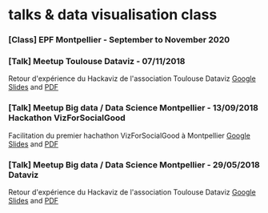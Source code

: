 # talks & data visualisation class

### [Class] EPF Montpellier - September to November 2020

### [Talk] Meetup Toulouse Dataviz - 07/11/2018
Retour d'expérience du Hackaviz de l'association Toulouse Dataviz
[Google Slides](https://docs.google.com/presentation/d/1BDr8sy1f5Qo-wE2DJevhYdkOqzvyjYOQY0GLRTdQJu0/edit?usp=sharing) and [PDF](https://github.com/emaulandi/talks/blob/master/MeetupDatavizToulouse_Dataviz_7_11_8_processus%20dataviz.pdf)

### [Talk] Meetup Big data / Data Science Montpellier - 13/09/2018 Hackathon VizForSocialGood
Facilitation du premier hachathon VizForSocialGood à Montpellier
[Google Slides](https://docs.google.com/presentation/d/1Y5tYAOOjAo8_Ihr83ecYusuhD-oEDUpodQcgH6rhe2U/edit?usp=sharing) and [PDF](https://github.com/emaulandi/talks/blob/master/MeetupBigdataDatascienceMtp_Dataviz_13-09-18_hackaviz.pdf)


### [Talk] Meetup Big data / Data Science Montpellier - 29/05/2018 Dataviz
Retour d'expérience du Hackaviz de l'association Toulouse Dataviz
[Google Slides](https://docs.google.com/presentation/d/1M0Mq8DeUh9LdkdD0rr1ibkvtLjm0ZxbqQnxDV6oqcRc/edit?usp=sharing) and [PDF](https://github.com/emaulandi/talks/blob/master/MeetupBigdataDatascienceMtp_Dataviz_29-05-18_datavizenaction.pdf)
